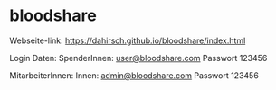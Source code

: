 # bloodshare

Webseite-link: https://dahirsch.github.io/bloodshare/index.html


Login Daten: 
SpenderInnen: user@bloodshare.com
Passwort 123456

MitarbeiterInnen: Innen: admin@bloodshare.com
Passwort 123456
